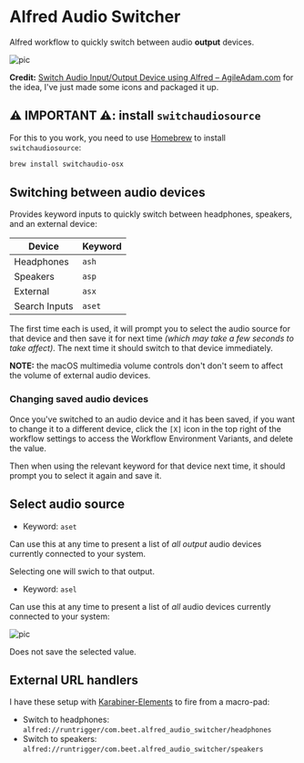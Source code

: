 # Alfred Audio Switcher

Alfred workflow to quickly switch between audio **output** devices.

![pic](images/icon.png)

**Credit:** [Switch Audio Input/Output Device using Alfred – AgileAdam.com](https://agileadam.com/2020/05/switch-audio-input-output-device-using-alfred/) for the idea, I've just made some icons and packaged it up.

## ⚠️ IMPORTANT ⚠️: install `switchaudiosource`

For this to you work, you need to use [Homebrew](https://brew.sh/) to install `switchaudiosource`:

```bash
brew install switchaudio-osx
```

## Switching between audio devices

Provides keyword inputs to quickly switch between headphones, speakers, and an external device:

| Device           | Keyword |
| ---------------- | ------- |
| Headphones       | `ash`   |
| Speakers         | `asp`   |
| External         | `asx`   |
| Search Inputs    | `aset`  |

The first time each is used, it will prompt you to select the audio source for that device and then save it for next time _(which may take a few seconds to take affect)_. The next time it should switch to that device immediately.

**NOTE:** the macOS multimedia volume controls don't don't seem to affect the volume of external audio devices.

### Changing saved audio devices

Once you've switched to an audio device and it has been saved, if you want to change it to a different device, click the `[X]` icon in the top right of the workflow settings to access the Workflow Environment Variants, and delete the value.

Then when using the relevant keyword for that device next time, it should prompt you to select it again and save it.

## Select audio source

* Keyword: `aset`

Can use this at any time to present a list of _all output_ audio devices currently connected to your system. 

Selecting one will swich to that output.

* Keyword: `asel`

Can use this at any time to present a list of _all_ audio devices currently connected to your system:

![pic](images/select_audio_device.png)

Does not save the selected value.

## External URL handlers

I have these setup with [Karabiner-Elements](https://karabiner-elements.pqrs.org) to fire from a macro-pad:

* Switch to headphones: `alfred://runtrigger/com.beet.alfred_audio_switcher/headphones`
* Switch to speakers: `alfred://runtrigger/com.beet.alfred_audio_switcher/speakers`

